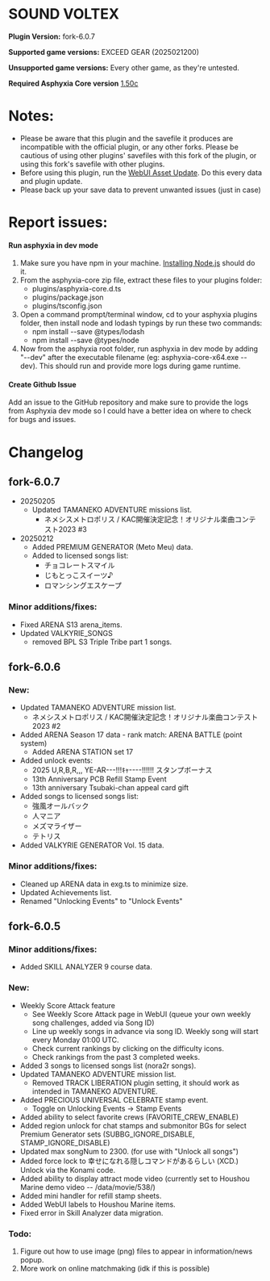# SOUND VOLTEX

**Plugin Version:** fork-6.0.7

**Supported game versions:** EXCEED GEAR (2025021200)

**Unsupported game versions:** Every other game, as they're untested.

**Required Asphyxia Core version** [1.50c](https://github.com/asphyxia-core/asphyxia-core.github.io/releases/tag/v1.50)

**Notes:**
===========
- Please be aware that this plugin and the savefile it produces are incompatible with the official plugin, or any other forks. Please be cautious of using other plugins' savefiles with this fork of the plugin, or using this fork's savefile with other plugins.
- Before using this plugin, run the [WebUI Asset Update](/plugin/sdvx@asphyxia/update%20webui%20assets). Do this every data and plugin update.
- Please back up your save data to prevent unwanted issues (just in case)

**Report issues:**
===========

#### Run asphyxia in dev mode 
1. Make sure you have npm in your machine. [Installing Node.js](https://nodejs.org/en/download) should do it.
2. From the asphyxia-core zip file, extract these files to your plugins folder:
	- plugins/asphyxia-core.d.ts
	- plugins/package.json
	- plugins/tsconfig.json
3. Open a command prompt/terminal window, cd to your asphyxia plugins folder, then install node and lodash typings by run these two commands:
	- npm install --save @types/lodash
	- npm install --save @types/node
4. Now from the asphyxia root folder, run asphyxia in dev mode by adding "--dev" after the executable filename (eg: asphyxia-core-x64.exe --dev). This should run and provide more logs during game runtime.

#### Create Github Issue
Add an issue to the GitHub repository and make sure to provide the logs from Asphyxia dev mode so I could have a better idea on where to check for bugs and issues.

Changelog
===========
## fork-6.0.7

- 20250205
	- Updated TAMANEKO ADVENTURE missions list.
		- ネメシスメトロポリス / KAC開催決定記念！オリジナル楽曲コンテスト2023 #3
- 20250212
	- Added PREMIUM GENERATOR (Meto Meu) data.
	- Added to licensed songs list:
		- チョコレートスマイル
		- じもとっこスイーツ♪
		- ロマンシングエスケープ

### Minor additions/fixes:
- Fixed ARENA S13 arena_items.
- Updated VALKYRIE_SONGS
	- removed BPL S3 Triple Tribe part 1 songs.


## fork-6.0.6

### New:
- Updated TAMANEKO ADVENTURE mission list.
	- ネメシスメトロポリス / KAC開催決定記念！オリジナル楽曲コンテスト2023 #2
- Added ARENA Season 17 data - rank match: ARENA BATTLE (point system)
	- Added ARENA STATION set 17
- Added unlock events:
	- 2025 U,R,B,R,,, YE-AR---!!!ｷｬ----!!!!!! スタンプボーナス
	- 13th Anniversary PCB Refill Stamp Event
	- 13th anniversary Tsubaki-chan appeal card gift
- Added songs to licensed songs list:
	- 強風オールバック
	- 人マニア	
	- メズマライザー
	- テトリス
- Added VALKYRIE GENERATOR Vol. 15 data.

### Minor additions/fixes:
- Cleaned up ARENA data in exg.ts to minimize size.
- Updated Achievements list.
- Renamed "Unlocking Events" to "Unlock Events"

## fork-6.0.5

### Minor additions/fixes:
- Added SKILL ANALYZER 9 course data.

### New:
- Weekly Score Attack feature
	- See Weekly Score Attack page in WebUI (queue your own weekly song challenges, added via Song ID)
	- Line up weekly songs in advance via song ID. Weekly song will start every Monday 01:00 UTC.
	- Check current rankings by clicking on the difficulty icons.
	- Check rankings from the past 3 completed weeks.
- Added 3 songs to licensed songs list (nora2r songs).
- Updated TAMANEKO ADVENTURE mission list.
	- Removed TRACK LIBERATION plugin setting, it should work as intended in TAMANEKO ADVENTURE.
- Added PRECIOUS UNIVERSAL CELEBRATE stamp event.
	- Toggle on Unlocking Events -> Stamp Events
- Added ability to select favorite crews (FAVORITE\_CREW\_ENABLE)
- Added region unlock for chat stamps and submonitor BGs for select Premium Generator sets (SUBBG\_IGNORE\_DISABLE, STAMP\_IGNORE\_DISABLE)
- Updated max songNum to 2300. (for use with "Unlock all songs")
- Added force lock to 幸せになれる隠しコマンドがあるらしい (XCD.) Unlock via the Konami code.
- Added ability to display attract mode video (currently set to Houshou Marine demo video -- /data/movie/538/)
- Added mini handler for refill stamp sheets.
- Added WebUI labels to Houshou Marine items.
- Fixed error in Skill Analyzer data migration.


### Todo:

1. Figure out how to use image (png) files to appear in information/news popup.
2. More work on online matchmaking (idk if this is possible)
